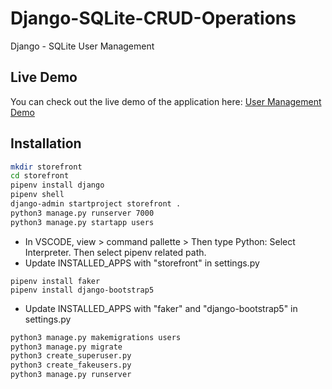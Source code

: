 # Django-SQLite-CRUD-Operations
Django - SQLite User Management

## Live Demo

You can check out the live demo of the application here: [User Management Demo](https://django-sqlite-crud-operations.onrender.com/)

## Installation

```bash
mkdir storefront
cd storefront
pipenv install django
pipenv shell
django-admin startproject storefront .
python3 manage.py runserver 7000
python3 manage.py startapp users
```
- In VSCODE, view > command pallette > Then type Python: Select Interpreter. Then select pipenv related path.
- Update INSTALLED_APPS with "storefront" in settings.py

```
pipenv install faker
pipenv install django-bootstrap5
```
- Update INSTALLED_APPS with "faker" and "django-bootstrap5" in settings.py

```bash
python3 manage.py makemigrations users
python3 manage.py migrate
python3 create_superuser.py
python3 create_fakeusers.py
python3 manage.py runserver
```
